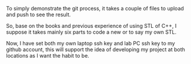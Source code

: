 To simply demonstrate the git process, it takes a couple of files to upload and push to see the result.

So, base on the books and previous experience of using STL of C++, I suppose it takes mainly six parts to code a new or to say my own STL.

Now, I have set both my own laptop ssh key and lab PC ssh key to my github account, this will support the idea of developing my project at both locations as I want the habit to be.
